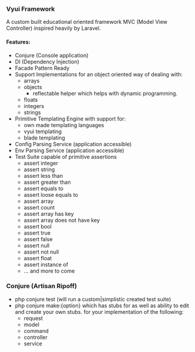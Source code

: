 ### Vyui Framework
A custom built educational oriented framework MVC (Model View Controller) inspired heavily by Laravel.

#### Features: 
- Conjure (Console application) 
- DI (Dependency Injection)
- Facade Pattern Ready
- Support Implementations for an object oriented way of dealing with:
  - arrays 
  - objects
    - reflectable helper which helps with dynamic programming.
  - floats
  - integers
  - strings
- Primitive Templating Engine with support for:
  - own made templating languages
  - vyui templating
  - blade templating
- Config Parsing Service (application accessible)
- Env Parsing Service (application accessible)
- Test Suite capable of primitive assertions
    - assert integer
    - assert string
    - assert less than
    - assert greater than
    - assert equals to
    - assert loose equals to
    - assert array
    - assert count
    - assert array has key
    - assert array does not have key
    - assert bool
    - assert true
    - assert false
    - assert null
    - assert not null
    - assert float
    - assert instance of
    - ... and more to come

### Conjure (Artisan Ripoff)
- php conjure test (will run a custom|simplistic created test suite)
- php conjure make:{option} which has stubs for as well as ability to edit and create your own stubs. for your implementation of the following:
  - request
  - model
  - command
  - controller
  - service